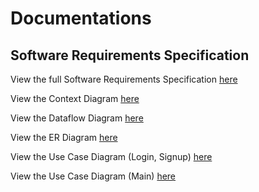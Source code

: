 # Documentations

## Software Requirements Specification
View the full Software Requirements Specification [here]()

View the Context Diagram [here]()

View the Dataflow Diagram [here]()

View the ER Diagram [here]()

View the Use Case Diagram (Login, Signup) [here]()

View the Use Case Diagram (Main) [here]()